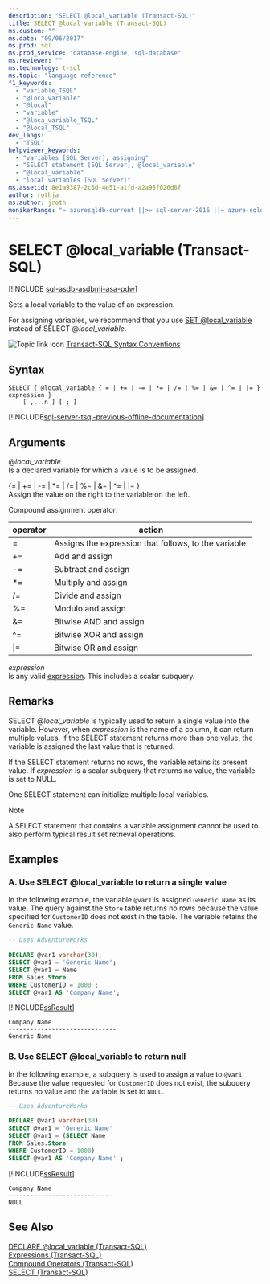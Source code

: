 ```yaml
---
description: "SELECT @local_variable (Transact-SQL)"
title: SELECT @local_variable (Transact-SQL)
ms.custom: ""
ms.date: "09/06/2017"
ms.prod: sql
ms.prod_service: "database-engine, sql-database"
ms.reviewer: ""
ms.technology: t-sql
ms.topic: "language-reference"
f1_keywords: 
  - "variable_TSQL"
  - "@loca_variable"
  - "@local"
  - "variable"
  - "@loca_variable_TSQL"
  - "@local_TSQL"
dev_langs: 
  - "TSQL"
helpviewer_keywords: 
  - "variables [SQL Server], assigning"
  - "SELECT statement [SQL Server], @local_variable"
  - "@local_variable"
  - "local variables [SQL Server]"
ms.assetid: 8e1a9387-2c5d-4e51-a1fd-a2a95f026d6f
author: rothja
ms.author: jroth
monikerRange: "= azuresqldb-current ||>= sql-server-2016 ||= azure-sqldw-latest||>= sql-server-linux-2017||= sqlallproducts-allversions"
---
```


# SELECT @local_variable (Transact-SQL)

[!INCLUDE [sql-asdb-asdbmi-asa-pdw](../../includes/applies-to-version/sql-asdb-asdbmi-asa.md)]

  Sets a local variable to the value of an expression.  
  
 For assigning variables, we recommend that you use [SET @local_variable](../../t-sql/language-elements/set-local-variable-transact-sql.md) instead of SELECT @*local_variable*.  
  
 ![Topic link icon](../../database-engine/configure-windows/media/topic-link.gif "Topic link icon") [Transact-SQL Syntax Conventions](../../t-sql/language-elements/transact-sql-syntax-conventions-transact-sql.md)  
  
## Syntax  
  
```syntaxsql
SELECT { @local_variable { = | += | -= | *= | /= | %= | &= | ^= | |= } expression } 
    [ ,...n ] [ ; ]  
```  
  
[!INCLUDE[sql-server-tsql-previous-offline-documentation](../../includes/sql-server-tsql-previous-offline-documentation.md)]

## Arguments

@*local_variable*  
 Is a declared variable for which a value is to be assigned.  
  
{= \| += \| -= \| \*= \| /= \| %= \| &= \| ^= \| \|= }  
Assign the value on the right to the variable on the left.  
  
Compound assignment operator:  

| operator | action |  
| -------- | ------ |  
| = | Assigns the expression that follows, to the variable. |  
| += | Add and assign |  
| -= | Subtract and assign |  
| \*= | Multiply and assign |  
| /= | Divide and assign |  
| %= | Modulo and assign |  
| &= | Bitwise AND and assign |  
| ^= | Bitwise XOR and assign |  
| \|= | Bitwise OR and assign |  

*expression*  
Is any valid [expression](../../t-sql/language-elements/expressions-transact-sql.md). This includes a scalar subquery.  

## Remarks

SELECT @*local_variable* is typically used to return a single value into the variable. However, when *expression* is the name of a column, it can return multiple values. If the SELECT statement returns more than one value, the variable is assigned the last value that is returned.  

If the SELECT statement returns no rows, the variable retains its present value. If *expression* is a scalar subquery that returns no value, the variable is set to NULL.  

One SELECT statement can initialize multiple local variables.  

> [!NOTE]
> A SELECT statement that contains a variable assignment cannot be used to also perform typical result set retrieval operations.  
  
## Examples  
  
### A. Use SELECT @local_variable to return a single value  
 In the following example, the variable `@var1` is assigned `Generic Name` as its value. The query against the `Store` table returns no rows because the value specified for `CustomerID` does not exist in the table. The variable retains the `Generic Name` value.  
  
```sql  
-- Uses AdventureWorks    
  
DECLARE @var1 varchar(30);         
SELECT @var1 = 'Generic Name';         
SELECT @var1 = Name         
FROM Sales.Store         
WHERE CustomerID = 1000 ;        
SELECT @var1 AS 'Company Name';  
```  
  
 [!INCLUDE[ssResult](../../includes/ssresult-md.md)]  
  
 ```
 Company Name  
 ------------------------------  
 Generic Name  
 ```  
  
### B. Use SELECT @local_variable to return null  
 In the following example, a subquery is used to assign a value to `@var1`. Because the value requested for `CustomerID` does not exist, the subquery returns no value and the variable is set to `NULL`.  
  
```sql  
-- Uses AdventureWorks  
  
DECLARE @var1 varchar(30)   
SELECT @var1 = 'Generic Name'   
SELECT @var1 = (SELECT Name   
FROM Sales.Store   
WHERE CustomerID = 1000)   
SELECT @var1 AS 'Company Name' ;  
```  
  
 [!INCLUDE[ssResult](../../includes/ssresult-md.md)]  
  
```
Company Name  
----------------------------  
NULL  
```  
  
## See Also  
 [DECLARE @local_variable &#40;Transact-SQL&#41;](../../t-sql/language-elements/declare-local-variable-transact-sql.md)   
 [Expressions &#40;Transact-SQL&#41;](../../t-sql/language-elements/expressions-transact-sql.md)   
 [Compound Operators &#40;Transact-SQL&#41;](../../t-sql/language-elements/compound-operators-transact-sql.md)   
 [SELECT &#40;Transact-SQL&#41;](../../t-sql/queries/select-transact-sql.md)  
